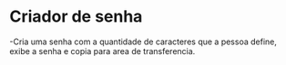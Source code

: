 # Criador de senha

-Cria uma senha com a quantidade de caracteres que a pessoa define, exibe a senha e copia para area de transferencia.
